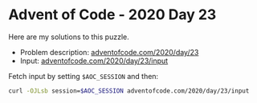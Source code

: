 # Advent of Code - 2020 Day 23
Here are my solutions to this puzzle.

* Problem description: [adventofcode.com/2020/day/23](https://adventofcode.com/2020/day/23)
* Input: [adventofcode.com/2020/day/23/input](https://adventofcode.com/2020/day/23/input)

Fetch input by setting `$AOC_SESSION` and then:
```bash
curl -OJLsb session=$AOC_SESSION adventofcode.com/2020/day/23/input
```
